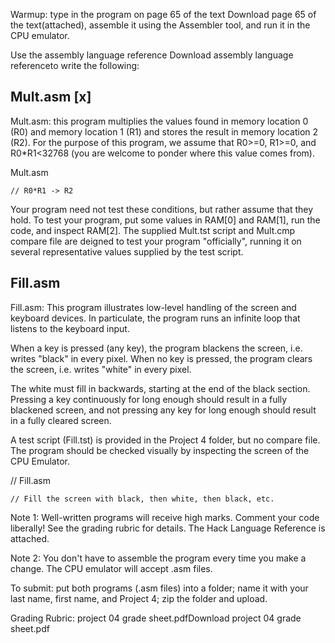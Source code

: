 Warmup: type in the program on page 65 of the text Download page 65 of the text(attached), assemble it using the Assembler tool, and run it in the CPU emulator.

Use the assembly language reference Download assembly language referenceto write the following:

## Mult.asm [x]
 
Mult.asm: this program multiplies the values found in memory location 0 (R0) and memory location 1 (R1) and stores the result in memory location 2 (R2). For the purpose of this program, we assume that R0>=0, R1>=0, and R0*R1<32768 (you are welcome to ponder where this value comes from). 

Mult.asm
```
// R0*R1 -> R2
```

Your program need not test these conditions, but rather assume that they hold. To test your program, put some values in RAM[0] and RAM[1], run the code, and inspect RAM[2]. The supplied Mult.tst script and Mult.cmp compare file are deigned to test your program "officially", running it on several representative values supplied by the test script.

## Fill.asm

Fill.asm: This program illustrates low-level handling of the screen and keyboard devices. In particulate, the program runs an infinite loop that listens to the keyboard input. 

When a key is pressed (any key), the program blackens the screen, i.e. writes "black" in every pixel. When no key is pressed, the program clears the screen, i.e. writes "white" in every pixel. 

The white must fill in backwards, starting at the end of the black section. Pressing a key continuously for long enough should result in a fully blackened screen, and not pressing any key for long enough should result in a fully cleared screen. 

A test script (Fill.tst) is provided in the Project 4 folder, but no compare file. The program should be checked visually by inspecting the screen of the CPU Emulator.

// Fill.asm
```
// Fill the screen with black, then white, then black, etc.
```

Note 1: Well-written programs will receive high marks. Comment your code liberally! See the grading rubric for details. The Hack Language Reference is attached.

Note 2: You don't have to assemble the program every time you make a change. The CPU emulator will accept .asm files.

To submit: put both programs (.asm files) into a folder; name it with your last name, first name, and Project 4; zip the folder and upload.

Grading Rubric: project 04 grade sheet.pdfDownload project 04 grade sheet.pdf